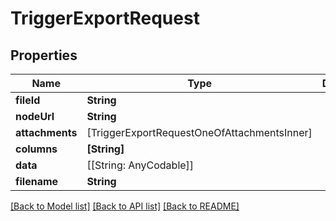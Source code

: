 # TriggerExportRequest

## Properties
Name | Type | Description | Notes
------------ | ------------- | ------------- | -------------
**fileId** | **String** |  | 
**nodeUrl** | **String** |  | 
**attachments** | [TriggerExportRequestOneOfAttachmentsInner] |  | [optional] 
**columns** | **[String]** |  | 
**data** | [[String: AnyCodable]] |  | 
**filename** | **String** |  | [optional] 

[[Back to Model list]](../README.md#documentation-for-models) [[Back to API list]](../README.md#documentation-for-api-endpoints) [[Back to README]](../README.md)


